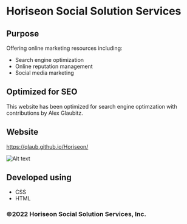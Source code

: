 # Horiseon Social Solution Services

## Purpose
Offering online marketing resources including:
* Search engine optimization
* Online reputation management
* Social media marketing

## Optimized for SEO
This website has been optimized for search engine optimzation with contributions by Alex Glaubitz.

## Website
https://qlaub.github.io/Horiseon/

![Alt text](/assets/images/screenshot.gif?raw=true "Website preview GIF")

## Developed using
* CSS
* HTML

### ©️2022 Horiseon Social Solution Services, Inc.